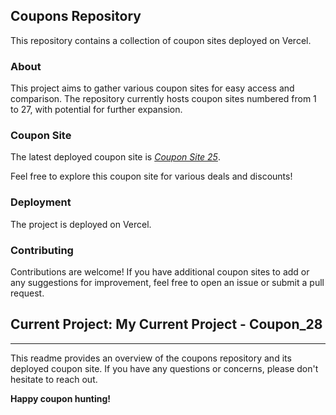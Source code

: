 ## Coupons Repository

This repository contains a collection of coupon sites deployed on Vercel.

### About

This project aims to gather various coupon sites for easy access and comparison. The repository currently hosts coupon sites numbered from 1 to 27, with potential for further expansion.

### Coupon Site

The latest deployed coupon site is *[Coupon Site 25](https://coupon-site-25.vercel.app/)*.

Feel free to explore this coupon site for various deals and discounts!

### Deployment

The project is deployed on Vercel.

### Contributing

Contributions are welcome! If you have additional coupon sites to add or any suggestions for improvement, feel free to open an issue or submit a pull request.

## Current Project: My Current Project - Coupon_28

---

This readme provides an overview of the coupons repository and its deployed coupon site. If you have any questions or concerns, please don't hesitate to reach out.

**Happy coupon hunting!**
